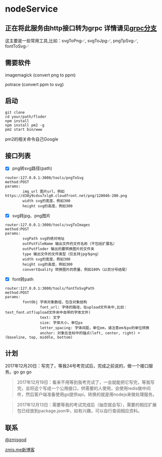 # nodeService

## 正在将此服务由http接口转为grpc 详情请见[grpc分支](https://github.com/zmisgod/nodeService/tree/grpc)

这主要是一些常用工具,比如：svgToPng✅, svgToJpg✅, pngTpSvg✅, fontToSvg✅

## 需要软件

imagemagick (convert png to ppm)

potrace (convert ppm to svg)

## 启动
```
git clone
cd your/path/floder
npm install
npm install pm2 -g
pm2 start bin/www
```

pm2的相关命令自己Google

## 接口列表

- [x] png转svg路径(path)
```
router:127.0.0.1:3000/tools/pngToSvg
method:POST
params:
        img_url 图片url，例如https://d30y9cdsu7xlg0.cloudfront.net/png/120046-200.png
        width svg的宽度，例如300
        height svg的高度，例如300
```

- [x] svg转jpg、png图片
```
router:127.0.0.1:3000/tools/svgToImages
method:POST
params:
        svgPath svg的绝对地址
        outPutFileName 输出文件的文件名称（不包括扩展名）
        outPutFloder 输出的要转换图片的文件夹
        type 输出文件的文件类型（仅支持jpg与png）
        width svg的宽度，例如300
        height svg的高度，例如300
        convertQuality 转换图片的质量，例如100%（以百分号结尾）
```

- [x] font转path
```
router:127.0.0.1:3000/tools/fontToSvgPath
method:POST
params:
        fontObj 字体对象数组，包含对象结构
                font_url: 字体的路径，在upload文件夹中,比如：test_font.otf(upload文件夹中自带的字体文件)
                text: 文字
                size: 字体大小，单位px
                letter_spacing: 字体间距，单位em，请注意em与px的单位转换
                anchor: 对象在坐标中的锚点(left, center, right) + (baseline, top, middle, bottom)
```

## 计划

2017年12月20日：写完了，等我24号考完试后，完成之前说的，做一个接口服务。go go go

> 2017年12月19日：看来不用等到我考完试了，一会就能把它写完，等我写完，会将这个写成一个公用接口，供需要的人使用，会使用redis做中间件，然后客户端准备使用go提供api，转换的就是用nodejs来做处理服务。

> 2017年12月13日：需要等我的考试完成后（抽空就会写），需要的相应扩展包已经放到package.json中，如有兴趣，可以自行查阅相应资料。

## 联系

<a href="https://weibo.com/zmisgod">@zmisgod</a>

<a href="https://zmis.me">zmis.me新博客</a>
